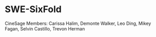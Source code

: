 # SWE-SixFold
CineSage Members: Carissa Halim, Demonte Walker, Leo Ding, Mikey Fagan, Selvin Castillo, Trevon Herman
